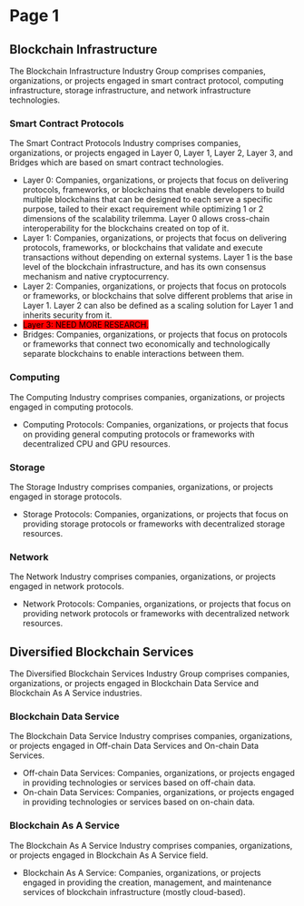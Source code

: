 # Page 1

## Blockchain Infrastructure

The Blockchain Infrastructure Industry Group comprises companies, organizations, or projects engaged in smart contract protocol, computing infrastructure, storage infrastructure, and network infrastructure technologies.

### Smart Contract Protocols

The Smart Contract Protocols Industry comprises companies, organizations, or projects engaged in Layer 0, Layer 1, Layer 2, Layer 3, and Bridges which are based on smart contract technologies.

* Layer 0: Companies, organizations, or projects that focus on delivering protocols, frameworks, or blockchains that enable developers to build multiple blockchains that can be designed to each serve a specific purpose, tailed to their exact requirement while optimizing 1 or 2 dimensions of the scalability trilemma. Layer 0 allows cross-chain interoperability for the blockchains created on top of it.
* Layer 1: Companies, organizations, or projects that focus on delivering protocols, frameworks, or blockchains that validate and execute transactions without depending on external systems. Layer 1 is the base level of the blockchain infrastructure, and has its own consensus mechanism and native cryptocurrency.
* Layer 2: Companies, organizations, or projects that focus on protocols or frameworks, or blockchains that solve different problems that arise in Layer 1. Layer 2 can also be defined as a scaling solution for Layer 1 and inherits security from it.&#x20;
* <mark style="background-color:red;">Layer 3: NEED MORE RESEARCH.</mark>
* Bridges: Companies, organizations, or projects that focus on protocols or frameworks that connect two economically and technologically separate blockchains to enable interactions between them.

### Computing

The Computing Industry comprises companies, organizations, or projects engaged in computing protocols.

* Computing Protocols: Companies, organizations, or projects that focus on providing general computing protocols or frameworks with decentralized CPU and GPU resources.

### Storage

The Storage Industry comprises companies, organizations, or projects engaged in storage protocols.

* Storage Protocols: Companies, organizations, or projects that focus on providing storage protocols or frameworks with decentralized storage resources.

### Network

The Network Industry comprises companies, organizations, or projects engaged in network protocols.

* Network Protocols: Companies, organizations, or projects that focus on providing network protocols or frameworks with decentralized network resources.

## Diversified Blockchain Services

The Diversified Blockchain Services Industry Group comprises companies, organizations, or projects engaged in Blockchain Data Service and Blockchain As A Service industries.

### Blockchain Data Service

The Blockchain Data Service Industry comprises companies, organizations, or projects engaged in Off-chain Data Services and On-chain Data Services.

* Off-chain Data Services: Companies, organizations, or projects engaged in providing technologies or services based on off-chain data.
* On-chain Data Services: Companies, organizations, or projects engaged in providing technologies or services based on on-chain data.

### Blockchain As A Service

The Blockchain As A Service Industry comprises companies, organizations, or projects engaged in Blockchain As A Service field.

* Blockchain As A Service: Companies, organizations, or projects engaged in providing the creation, management, and maintenance services of blockchain infrastructure (mostly cloud-based).
